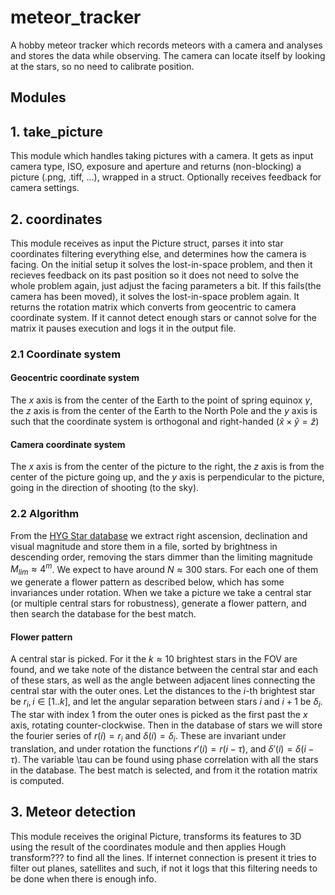 # meteor_tracker

A hobby meteor tracker which records meteors with a camera and analyses and stores the data while observing. The camera can locate itself by looking at the stars, so no need to calibrate position.

## Modules

## 1. take_picture

This module which handles taking pictures with a camera. It gets as input camera type, ISO, exposure and aperture and returns (non-blocking) a picture (.png, .tiff, ...), wrapped in a struct. Optionally receives feedback for camera settings.

## 2. coordinates

This module receives as input the Picture struct, parses it into star coordinates filtering everything else, and determines how the camera is facing. On the initial setup it solves the lost-in-space problem, and then it recieves feedback on its past position so it does not need to solve the whole problem again, just adjust the facing parameters a bit. If this fails(the camera has been moved), it solves the lost-in-space problem again. It returns the rotation matrix which converts from geocentric to camera coordinate system. If it cannot detect enough stars or cannot solve for the matrix it pauses execution and logs it in the output file. 

### 2.1 Coordinate system

#### Geocentric coordinate system

The $x$ axis is from the center of the Earth to the point of spring equinox $\gamma$, the $z$ axis is from the center of the Earth to the North Pole and the $y$ axis is such that the coordinate system is orthogonal and right-handed $(\hat{x} \times \hat{y} = \hat{z})$

#### Camera coordinate system 

The $x$ axis is from the center of the picture to the right, the $z$ axis is from the center of the picture going up, and the $y$ axis is perpendicular to the picture, going in the direction of shooting (to the sky).

### 2.2 Algorithm 

From the [HYG Star database](https://github.com/astronexus/HYG-Database) we extract right ascension, declination and visual magnitude and store them in a file, sorted by brightness in descending order, removing the stars dimmer than the limiting magnitude $M_{lim} \approx 4^{m}$. We expect to have around $N \approx 300$ stars. For each one of them we generate a flower pattern as described below, which has some invariances under rotation. When we take a picture we take a central star (or multiple central stars for robustness), generate a flower pattern, and then search the database for the best match.

#### Flower pattern

A central star is picked. For it the $k \approx 10$ brightest stars in the FOV are found, and we take note of the distance between the central star and each of these stars, as well as the angle between adjacent lines connecting the central star with the outer ones. Let the distances to the $i$-th brightest star be $r_i, i \in [1..k]$, and let the angular separation between stars $i$ and $i+1$ be $\delta_i$. The star with index $1$ from the outer ones is picked as the first past the $x$ axis, rotating counter-clockwise. Then in the database of stars we will store the fourier series of $r(i) = r_i$ and $\delta(i) = \delta_i$. These are invariant under translation, and under rotation the functions $r'(i) = r(i - \tau)$, and $\delta'(i) = \delta(i - \tau)$. The variable \tau can be found using phase correlation with all the stars in the database. The best match is selected, and from it the rotation matrix is computed. 

<!-- If we pick a given star for the central star from our image and construct its star pattern in the same way, it will be the same as in the database, but column shifted by some number $\tau$. This will be due to the difference in orientation of the $x$ axis. The search step consists of going one by one through the $N$ stars in the database, and through $k$ different options for $\tau$. Since for each option it takes $k$ comparisons to check if it is close enough, this search algorithm has time complexity $O(Nk^2)$. Not great, not terrible. A better search algorithm storing the DFT of the rows of the flower pattern, computing the DFT of the observed pattern, and finding $\tau$ using phase correlation may be implemented. --> 



## 3. Meteor detection

This module receives the original Picture, transforms its features to 3D using the result of the coordinates module and then applies Hough transform??? to find all the lines. If internet connection is present it tries to filter out planes, satellites and such, if not it logs that this filtering needs to be done when there is enough info.
